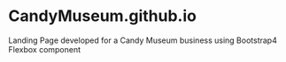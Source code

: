 # CandyMuseum.github.io
Landing Page developed for a Candy Museum business using Bootstrap4 Flexbox component
